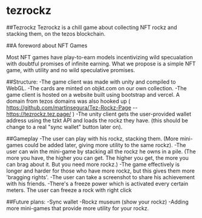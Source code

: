 # tezrockz

##Tezrockz
Tezrockz is a chill game about collecting NFT rockz and stacking them, on the tezos blockchain.

##A foreword about NFT Games

Most NFT games have play-to-earn models incentivizing wild specualation with doubtful promises of infinite earning.
What we propose is a simple NFT game, with utility and no wild speculative promises.



##Structure:
-The game client was made with unity and compiled to WebGL.
-The cards are minted on objkt.com on our own collection.
-The game client is hosted on a website built using bootstrap and vercel. A domain from tezos domains was also hooked up ( https://github.com/martinsegura/Tez-Rockz-Page -- https://tezrockz.tez.page/ )
-The unity client gets the user-provided wallet address using the tzkt API and loads the rockz they have. (this should be change to a real "sync wallet" button later on).

##Gameplay
-The user can play with his rockz, stacking them. (More mini-games could be added later, giving more utility to the same rockz).
-The user can win the mini-game by stacking all the rockz he owns in a pile. (The more you have, the higher you can get. The higher you get, the more you can brag about it. But you need more rockz.)
-The game effectively is longer and harder for those who have more rockz, but this gives them more 'bragging rights'.
-The user can take a screenshot to share his achievement with his friends.
-There's a freeze power which is activated every certain meters. The user can freeze a rock with right click

##Future plans:
-Sync wallet
-Rockz museum (show your rockz)
-Adding more mini-games that provide more utility for your rockz.
